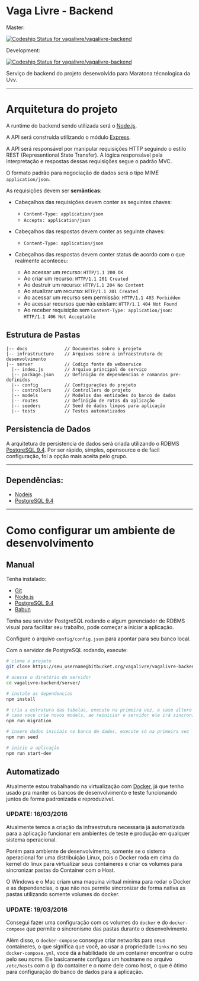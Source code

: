 # Vaga Livre - Backend

Master:

[ ![Codeship Status for vagalivre/vagalivre-backend](https://codeship.com/projects/5d7f0420-acf9-0133-9a6a-0a06bc138256/status?branch=master)](https://codeship.com/projects/131866)

Development:

[ ![Codeship Status for vagalivre/vagalivre-backend](https://codeship.com/projects/5d7f0420-acf9-0133-9a6a-0a06bc138256/status?branch=dev)](https://codeship.com/projects/131866)

Serviço de backend do projeto desenvolvido para Maratona técnologica da Uvv.

---

# Arquitetura do projeto

A runtime do backend sendo utilizada será o [Node.js](https://nodejs.org).

A API será construída utilizando o módulo [Express](https://expressjs.com).

A API será responsável por manipular requisições HTTP seguindo o estilo REST (Representional State Transfer). A lógica responsável pela interpretação e respostas dessas requisições segue o padrão MVC.

O formato padrão para negociação de dados será o tipo MIME `application/json`.

As requisições devem ser **semânticas**:

  - Cabeçalhos das requisições devem conter as seguintes chaves:
    - `Content-Type: application/json`
    - `Accepts: application/json`


  - Cabeçalhos das respostas devem conter as seguinte chaves:
    - `Content-Type: application/json`


  - Cabeçalhos das respostas devem conter status de acordo com o que realmente aconteceu:
    - Ao acessar um recurso: `HTTP/1.1 200 OK`
    - Ao criar um recurso: `HTTP/1.1 201 Created`
    - Ao destruir um recurso: `HTTP/1.1 204 No Content`
    - Ao atualizar um recurso: `HTTP/1.1 201 Created`
    - Ao acessar um recurso sem permissão: `HTTP/1.1 403 Forbidden`
    - Ao acessar recursos que não existam: `HTTP/1.1 404 Not Found`
    - Ao receber requisição sem `Content-Type: application/json`: `HTTP/1.1 406 Not Acceptable`

## Estrutura de Pastas

```
|-- docs              // Documentos sobre o projeto
|-- infrastructure    // Arquivos sobre a infraestrutura de desenvolvimento
|-- server            // Codigo fonte do webservice
  |-- index.js        // Arquivo principal do serviço
  |-- package.json    // Definição de dependencias e comandos pre-definidos
  |-- config          // Configurações do projeto
  |-- controllers     // Controllers do projeto
  |-- models          // Modelos das entidades do banco de dados
  |-- routes          // Definição de rotas da aplicação
  |-- seeders         // Seed de dados limpos para aplicação
  |-- tests           // Testes automatizados
```

## Persistencia de Dados

A arquitetura de persistencia de dados será criada utilizando o RDBMS [PostgreSQL 9.4](http://www.postgresql.org/). Por ser rápido, simples, opensource e de facil configuração, foi a opção mais aceita pelo grupo.

---
## Dependências:

 - [Nodejs](http://nodejs.org)
 - [PostgreSQL 9.4](http://postgresql.org)

---

# Como configurar um ambiente de desenvolvimento

## Manual

 Tenha instalado:
 - [Git](http://git-scm.com)
 - [Node.js](http://nodejs.org)
 - [PostgreSQL 9.4](http://www.postgresql.org/)
 - [Babun](http://babun.github.io)

Tenha seu servidor PostgreSQL rodando e algum gerenciador de RDBMS visual para facilitar seu trabalho, pode começar a iniciar a aplicação.

Configure o arquivo `config/config.json` para apontar para seu banco local.

Com o servidor de PostgreSQL rodando, execute:

```bash
# clone o projeto
git clone https://seu_username@bitbucket.org/vagalivre/vagalivre-backend.git

# acesse o diretório do servidor
cd vagalivre-backend/server/

# instale as dependencias
npm install

# cria a estrutura das tabelas, execute na primeira vez, e caso altere propriedades de models que já foram criados
# caso voce crie novos models, ao reiniciar o servidor ele irá sincronizar eles e suas devidas estruturas
npm run migration

# insere dados iniciais no banco de dados, execute só na primeira vez
npm run seed

# inicie a aplicação
npm run start-dev
```

## Automatizado

Atualmente estou trabalhando na virtualização com [Docker](http://docker.com), já que tenho usado pra manter os bancos de desenvolvimento e teste funcionando juntos de forma padronizada e reproduzivel.

### UPDATE: 16/03/2016

Atualmente temos a criação da infraestrutura necessaria já automatizada para a aplicação funcionar em ambientes de teste e produção em qualquer sistema operacional.

Porém para ambiente de desenvolvimento, somente se o sistema operacional for uma distribuição Linux, pois o Docker roda em cima da kernel do linux para virtualizar seus containeres e criar os volumes para sincronizar pastas do Container com o Host.

O Windows e o Mac criam uma maquina virtual mínima para rodar o Docker e as dependencias, o que não nos permite sincronizar de forma nativa as pastas utilizando somente volumes do docker.

### UPDATE: 19/03/2016

Consegui fazer uma configuração com os volumes do `docker` e do `docker-compose` que permite o sincronismo das pastas durante o desenvolvimento.

Além disso, o `docker-compose` consegue criar networks para seus containeres, o que significa que você, ao usar a propriedade `links` no seu `docker-compose.yml`, voce dá a habilidade de um container encontrar o outro pelo seu nome. Ele basicamente configura um hostname no arquivo `/etc/hosts` com o ip do container e o nome dele como host, o que é ótimo para configuração do banco de dados para a aplicação.
